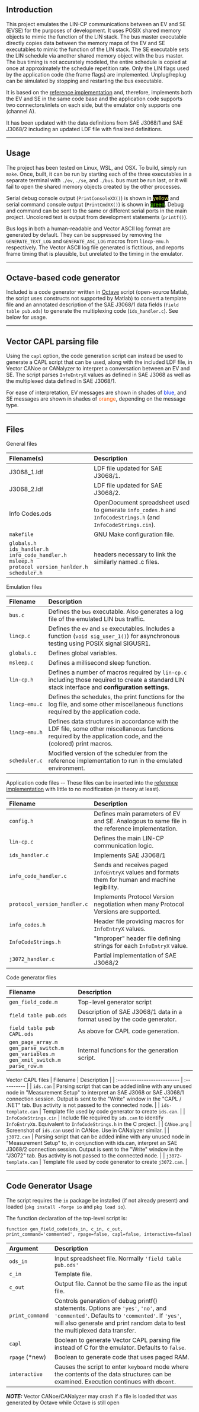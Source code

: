 Introduction
---
This project emulates the LIN-CP communications between an EV and SE (EVSE) for the purposes of development.  It uses POSIX shared memory objects to mimic the function of the LIN stack.  The bus master executable directly copies data between the memory maps of the EV and SE executables to mimic the function of the LIN stack.  The SE executable sets the LIN schedule via another shared memory object with the bus master.  The bus timing is not accurately modeled, the entire schedule is copied at once at approximately the schedule repetition rate.  Only the LIN flags used by the application code (the frame flags) are implemented.  Unplug/replug can be simulated by stopping and restarting the bus executable.

It is based on the [reference implementation](https://github.com/udv2g/saej3068-ref) and, therefore, implements both the EV and SE in the same code base and the application code supports two connectors/inlets on each side, but the emulator only supports one (channel A).

It has been updated with the data definitions from SAE J3068/1 and SAE J3068/2 including an updated LDF file with finalized definitions.

---
Usage
---
The project has been tested on Linux, WSL, and OSX.  To build, simply run `make`.  Once, built, it can be run by starting each of the three executables in a separate terminal with `./ev`, `./se`, and `./bus`.  bus must be run last, or it will fail to open the shared memory objects created by the other processes.

Serial debug console output (`PrintConsoleXX()`) is shown in <span style="color:#ffff5f;background-color:black">yellow</span> and serial command console output (`PrintCmdXX()`) is shown in <span style="color:#5fff00;background-color:black">green</span>.  Debug and command can be sent to the same or different serial ports in the main project.  Uncolored text is output from development statements (`printf()`).

Bus logs in both a human-readable and Vector ASCII log format are generated by default.  They can be suppressed by removing the `GENERATE_TEXT_LOG` and `GENERATE_ASC_LOG` macros from `lincp-emu.h` respectively.  The Vector ASCII log file generated is fictitious, and reports frame timing that is plausible, but unrelated to the timing in the emulator.

---
Octave-based code generator
---
Included is a code generator written in [Octave](https://octave.org) script (open-source Matlab, the script uses constructs not supported by Matlab) to convert a template file and an annotated description of the SAE J3068/1 data fields (`field table pub.ods`) to generate the multiplexing code (`ids_handler.c`).  See below for usage.

---
Vector CAPL parsing file
---
Using the `capl` option, the code generation script can instead be used to generate a CAPL script that can be used, along with the included LDF file, in Vector CANoe or CANalyzer to interpret a conversation between an EV and SE.  The script parses `InfoEntryX` values as defined in SAE J3068 as well as the multiplexed data defined in SAE J3068/1.

For ease of interpretation, EV messages are shown in shades of <span style="color:#002aff">blue</span>, and SE messages are shown in shades of <span style="color:#ff5d00">orange</span>, depending on the message type.

---
Files
---
General files

| Filename(s)                  | Description |
| :--------------------------- | :---------- |
| J3068_1.ldf                  | LDF file updated for SAE J3068/1. |
| J3068_2.ldf                  | LDF file updated for SAE J3068/2. |
| Info Codes.ods               | OpenDocument spreadsheet used to generate `info_codes.h` and `InfoCodeStrings.h` (and `InfoCodeStrings.cin`). |
| `makefile`                   | GNU Make configuration file. |
| `globals.h` <br/>  `ids_handler.h` <br/>  `info_code_handler.h` <br/> `msleep.h` <br/> `protocol_version_hanlder.h` <br/> `scheduler.h` | headers necessary to link the similarly named .c files. |

Emulation files

| Filename                     | Description |
| :--------------------------  | :---------- |
| `bus.c`                      | Defines the `bus` executable. Also generates a log file of the emulated LIN bus traffic.|
| `lincp.c`                    | Defines the `ev` and `se` executables. Includes a function (`void sig_user_1()`) for asynchronous testing using POSIX signal SIGUSR1. |
| `globals.c`                  | Defines global variables. |
| `msleep.c`                   | Defines a millisecond sleep function. |
| `lin-cp.h`                   | Defines a number of macros required by `lin-cp.c` including those required to create a standard LIN stack interface and **configuration settings**. |
| `lincp-emu.c`                | Defines the schedules, the print functions for the log file, and some other miscellaneous functions required by the application code. |
| `lincp-emu.h`                | Defines data structures in accordance with the LDF file, some other miscellaneous functions required by the application code, and the (colored) print macros. |
| `scheduler.c`                | Modified version of the scheduler from the reference implementation to run in the emulated environment. |


Application code files -- These files can be inserted into the [reference implementation](https://github.com/udv2g/saej3068-ref) with little to no modification (in theory at least).

| Filename                     | Description |
| :--------------------------  | :---------- |
| `config.h`                   | Defines main parameters of EV and SE.  Analogous to same file in the reference implementation. |
| `lin-cp.c`                   | Defines the main LIN-CP communication logic. |
| `ids_handler.c`              | Implements SAE J3068/1 |
| `info_code_handler.c`        | Sends and receives paged `InfoEntryX` values and formats them for human and machine legibility. |
| `protocol_version_handler.c` | Implements Protocol Version negotiation when many Protocol Versions are supported. |
| `info_codes.h`               | Header file providing macros for `InfoEntryX` values. |
| `InfoCodeStrings.h`          | "Improper" header file defining strings for each `InfoEntryX` value. |
| `j3072_handler.c`            | Partial implementation of SAE J3068/2 |


Code generator files

| Filename                     | Description |
| :--------------------------  | :---------- |
| `gen_field_code.m`           | Top-level generator script |
| `field table pub.ods`        | Description of SAE J3068/1 data in a format used by the code generator. |
| `field table pub CAPL.ods`   | As above for CAPL code generation. |
| `gen_page_array.m` <br/> `gen_parse_switch.m` <br/> `gen_variables.m` <br/> `gen_xmit_switch.m` <br/> `parse_row.m` | Internal functions for the generation script. |

Vector CAPL files
| Filename                     | Description |
| :--------------------------  | :---------- |
| `ids.can`                    | Parsing script that can be added inline with any unused node in "Measurement Setup" to interpret an SAE J3068 or SAE J3068/1 connection session.  Output is sent to the "Write" window in the "CAPL / .NET" tab. Bus activity is not passed to the connected node. |
| `ids-template.can`           | Template file used by code generator to create `ids.can`. |
| `InfoCodeStrings.cin`        | Include file required by `ids.can` to identify `InfoEntryX`s.  Equivalent to `InfoCodeStrings.h` in the C project. |
| `CANoe.png`                  | Screenshot of `ids.can` used in CANoe. Use in CANalyzer similar. |
| `j3072.can`                  | Parsing script that can be added inline with any unused node in "Measurement Setup" to, in conjunction with ids.can, interpret an SAE J3068/2 connection session.  Output is sent to the "Write" window in the "J3072" tab. Bus activity is not passed to the connected node. |
| `j3072-template.can`         | Template file used by code generator to create `j3072.can`. |

---
Code Generator Usage
---
The script requires the `io` package be installed (if not already present) and loaded (`pkg install -forge io` and `pkg load io`).

The function declaration of the top-level script is:

    function gen_field_code(ods_in, c_in, c_out, print_command='commented', rpage=false, capl=false, interactive=false)

| Argument                   | Description |
| :------------------------- | :---------- |
| `ods_in`                   | Input spreadsheet file.  Normally `'field table pub.ods'` |
| `c_in`                     | Template file. |
| `c_out`                    | Output file.  Cannot be the same file as the input file. |
| `print_command`            | Controls generation of debug printf() statements.  Options are `'yes'`, `'no'`, and `'commented'`.  Defaults to `'commented'`.  If `'yes'`, will also generate and print random data to test the multiplexed data transfer. |
| `capl`                     | Boolean to generate Vector CAPL parsing file instead of C for the emulator.  Defaults to `false`. |
| `rpage` (*new)             | Boolean to generate code that uses paged RAM. |
| `interactive`              | Causes the script to enter `keyboard` mode where the contents of the data structures can be examined.  Execution continues with `dbcont`. |

**_NOTE:_**  Vector CANoe/CANalyzer may crash if a file is loaded that was generated by Octave while Octave is still open

